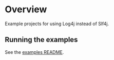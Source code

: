# Overview

Example projects for using Log4j instead of Slf4j.

## Running the examples

See the [examples README](../README.md#running-the-examples).
